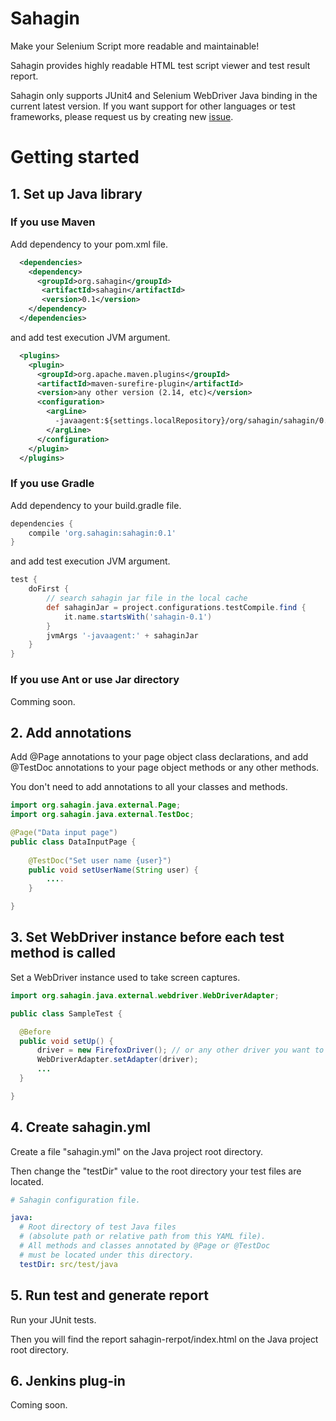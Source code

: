 # Sahagin

Make your Selenium Script more readable and maintainable!

Sahagin provides highly readable HTML test script viewer and test result report.

Sahagin only supports JUnit4 and Selenium WebDriver Java binding in the current latest version.
If you want support for other languages or test frameworks, please request us by creating new [issue](https://github.com/SahaginOrg/sahagin-java/issues).

# Getting started

## 1. Set up Java library

### If you use Maven
Add dependency to your pom.xml file.

```xml
  <dependencies>
    <dependency>
      <groupId>org.sahagin</groupId>  
       <artifactId>sahagin</artifactId>  
       <version>0.1</version> 
    </dependency>
  </dependencies>
```

and add test execution JVM argument.

```xml
  <plugins>
    <plugin>
      <groupId>org.apache.maven.plugins</groupId>
      <artifactId>maven-surefire-plugin</artifactId>
      <version>any other version (2.14, etc)</version>
      <configuration>
        <argLine>
          -javaagent:${settings.localRepository}/org/sahagin/sahagin/0.1/sahagin-0.1.jar
        </argLine>
      </configuration>
    </plugin>
  </plugins>
```

### If you use Gradle
Add dependency to your build.gradle file.

```groovy
dependencies {
    compile 'org.sahagin:sahagin:0.1'
}
```

and add test execution JVM argument.

```groovy
test {
    doFirst {
        // search sahagin jar file in the local cache
        def sahaginJar = project.configurations.testCompile.find {
            it.name.startsWith('sahagin-0.1') 
        }
        jvmArgs '-javaagent:' + sahaginJar
    }
}

```

### If you use Ant or use Jar directory
Comming soon.

## 2. Add annotations
Add @Page annotations to your page object class declarations, and add @TestDoc annotations to your page object methods or any other methods.

You don't need to add annotations to all your classes and methods.

```java
import org.sahagin.java.external.Page;
import org.sahagin.java.external.TestDoc;

@Page("Data input page")
public class DataInputPage {
    
    @TestDoc("Set user name {user}")
    public void setUserName(String user) {
        ....
    }

}
```

## 3. Set WebDriver instance before each test method is called
Set a WebDriver instance used to take screen captures.

```java
import org.sahagin.java.external.webdriver.WebDriverAdapter;

public class SampleTest {

  @Before
  public void setUp() {
      driver = new FirefoxDriver(); // or any other driver you want to use
      WebDriverAdapter.setAdapter(driver);
      ...
  }

}
```

## 4. Create sahagin.yml
Create a file "sahagin.yml" on the Java project root directory.

Then change the "testDir" value to the root directory your test files are located.

```yaml
# Sahagin configuration file.

java:
  # Root directory of test Java files
  # (absolute path or relative path from this YAML file).
  # All methods and classes annotated by @Page or @TestDoc 
  # must be located under this directory.
  testDir: src/test/java
```

## 5. Run test and generate report
Run your JUnit tests.

Then you will find the report sahagin-rerpot/index.html on the Java project root directory.

## 6. Jenkins plug-in

Coming soon.


